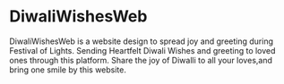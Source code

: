 # DiwaliWishesWeb
DiwaliWishesWeb is a website design to spread joy and greeting during Festival of Lights.
Sending Heartfelt Diwali Wishes and greeting to loved ones through this platform.
Share the joy of Diwalli to all your loves,and bring one smile by this website.
